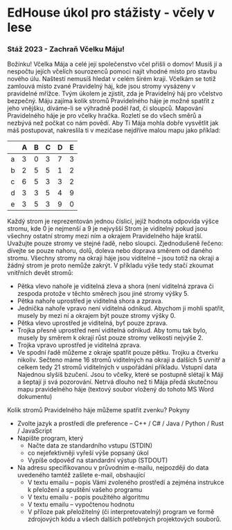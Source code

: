 
# EdHouse úkol pro stážisty - včely v lese
### Stáž 2023 - Zachraň Včelku Máju!
Božínku! Včelka Mája a celé její společenstvo včel přišli o domov! Musíš jí a nespočtu jejích včelích sourozenců pomoci najít vhodné místo pro stavbu nového úlu. Naštestí nemusíš hledat v celém širém kraji. Včelkám se totiž zamlouvá místo zvané Pravidelný háj, kde jsou stromy vysázeny v pravidelné mřížce. Tvým úkolem je zjistit, zda je Pravidelný háj pro včelstvo bezpečný. Máju zajíma kolik stromů Pravidelného háje je možné spatřit z jeho vnějšku, díváme-li se výhradně podél řad, či sloupců. 
Mapování Pravidelného háje je pro včelky hračka. Rozletí se do všech směrů a nezbývá než počkat co nám povědí. Aby Ti Mája mohla dobře vysvětlit jak máš postupovat, nakreslila ti v mezičase nejdříve malou mapu jako příklad:

|   | A | B | C | D | E |
|---|---|---|---|---|---|
| a | 3 | 0 | 3 | 7 | 3 |
| b | 2 | 5 | 5 | 1 | 2 |
| c | 6 | 5 | 3 | 3 | 2 |
| d | 3 | 3 | 5 | 4 | 9 |
| e | 3 | 5 | 3 | 9 | 0 |

Každý strom je reprezentován jednou číslicí, jejíž hodnota odpovída výšce stromu, kde 0 je nejmenší a 9 je nejvyšší
Strom je viditelný pokud jsou všechny ostatní stromy mezi ním a okrajem Pravidelného háje kratší. Uvažujte pouze stromy ve stejné řadě, nebo sloupci. Zjednodušeně řečeno: dívejte se pouze nahoru, dolů, doleva nebo doprava směrem od daného stromu.
Všechny stromy na okraji háje jsou viditelné – jsou totiž na okraji a žádný strom je proto nemůže zakrýt.
V příkladu výše tedy stačí zkoumat vnitřních devět stromů:
-	Pětka vlevo nahoře je viditelná zleva a shora (není viditelná zprava či zespoda protože v těchto směrech jsou jiné stromy výšky 5.
-	Pětka nahoře uprostřed je viditelná shora a zprava.
-	Jednička nahoře vpravo není viditelná odnikud. Abychom ji mohli spatřit, musely by mezi ní a okrajem být pouze stromy výšky 0.
-	Pětka vlevo uprostřed je viditelná, byť pouze zprava.
-	Trojka přesně uprostřed není viditelná odnikud. Aby tomu tak bylo, musely by směrem k okrají růst pouze stromy velikosti nejvýše 2.
-	Trojka vpravo uprostřed je viditelná zprava.
-	Ve spodní řadě můžeme z okraje spatřit pouze pětku. Trojku a čtverku nikoliv.
Sečteno máme 16 stromů viditelných na okraji a dalších 5 uvnitř a celkem tedy 21 stromů viditelných v uspořádání příkladu.
Vstupní data
Najednou slyšíš bzučení. Jsou to včelky, které se postupně slétají k Máji a šeptají ji svá pozorování. Netrvá dlouho než ti Mája předá skutečnou mapu pravidelného háje (textový soubor vložený do tohoto MS Word dokumentu)
 
Kolik stromů Pravidelného háje můžeme spatřit zvenku?
Pokyny
-	Zvolte jazyk a prostředí dle preference – C++ / C# / Java / Python / Rust / JavaScript
-	Napište program, který
	  -	Načte data ze standardního vstupu (STDIN)
	  - co nejefektivněji vyřeší výše popsaný úkol
	  -	Vypíše odpověď na standardní výstup (STDOUT)
-	Na adresu specifikovanou v průvodním e-mailu, nejpozději do data uvedeného tamtéž zašlete e-mail, obshaující
	  - V textu emailu – popis Vámi zvoleného prostředí a zejména instrukce k přeložení a spuštění vašeho programu
	  - V textu emailu - popis použitého algoritmu
	  - V textu emailu – vypočtenou hodnotu
	  - V příloze pak přeložitelný (či interpretovatelný) program ve formě zdrojových kódu a všech dalších potřebných projektových souborů.
